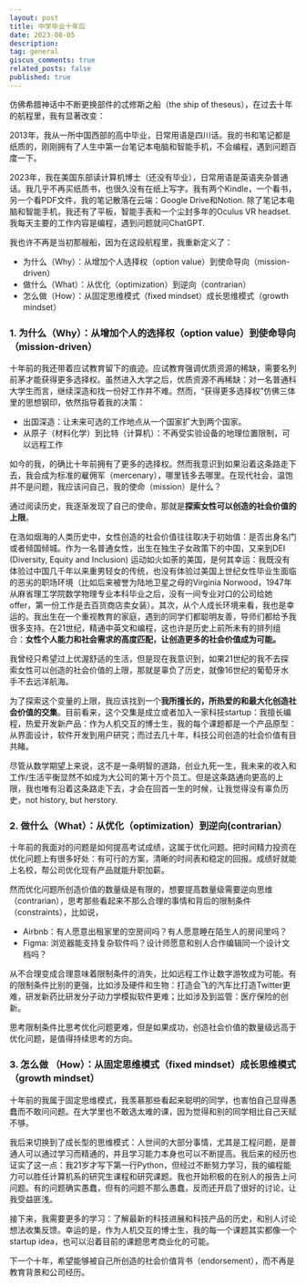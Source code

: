 ```yaml
---
layout: post
title: 中学毕业十年后
date: 2023-08-05
description: 
tag: general
giscus_comments: true
related_posts: false
published: true
---
```


仿佛希腊神话中不断更换部件的忒修斯之船（the ship of theseus），在过去十年的航程里，我有显著改变：

2013年，我从一所中国西部的高中毕业，日常用语是四川话。我的书和笔记都是纸质的，刚刚拥有了人生中第一台笔记本电脑和智能手机，不会编程，遇到问题百度一下。

2023年，我在美国东部读计算机博士（还没有毕业），日常用语是英语夹杂普通话。我几乎不再买纸质书，也很久没有在纸上写字。我有两个Kindle，一个看书，另一个看PDF文件，我的笔记散落在云端：Google Drive和Notion. 除了笔记本电脑和智能手机，我还有了平板，智能手表和一个尘封多年的Oculus VR headset. 我每天主要的工作内容是编程，遇到问题就问ChatGPT.

我也许不再是当初那艘船，因为在这段航程里，我重新定义了：

- 为什么（Why）：从增加个人选择权（option value）到使命导向（mission-driven）
- 做什么（What）：从优化（optimization）到逆向（contrarian）
- 怎么做（How）：从固定思维模式（fixed mindset）成长思维模式（growth mindset）

### 1. 为什么（Why）：从增加个人的选择权（option value）到使命导向（mission-driven）

十年前的我还带着应试教育留下的痕迹。应试教育强调优质资源的稀缺，需要名列前茅才能获得更多选择权。虽然进入大学之后，优质资源不再稀缺：对一名普通科大学生而言，继续深造和找一份好工作并不难。然而，“获得更多选择权”仿佛三体里的思想钢印，依然指导着我的决策：

- 出国深造：让未来可选的工作地点从一个国家扩大到两个国家。
- 从原子（材料化学）到比特（计算机）：不再受实验设备的地理位置限制，可以远程工作

如今的我，的确比十年前拥有了更多的选择权。然而我意识到如果沿着这条路走下去，我会成为标准的雇佣军（mercenary），哪里钱多去哪里。在现代社会，温饱并不是问题，我应该问自己，我的使命（mission）是什么？

通过阅读历史，我逐渐发现了自己的使命，那就是**探索女性可以创造的社会价值的上限**。

在浩如烟海的人类历史中，女性创造的社会价值往往取决于初始值：是否出身名门或者倾国倾城。作为一名普通女性，出生在独生子女政策下的中国，又来到DEI (Diversity, Equity and Inclusion) 运动如火如荼的美国，是何其幸运：我既没有体验过中国几千年以来重男轻女的传统，也没有体验过美国上世纪女性毕业生面临的恶劣的职场环境（比如后来被誉为陆地卫星之母的Virginia Norwood，1947年从麻省理工学院数学物理专业本科毕业之后，没有一间专业对口的公司给她offer，第一份工作是去百货商店卖女装）。其次，从个人成长环境来看，我也是幸运的。我出生在一个重视教育的家庭，遇到的同学们都聪明友善，导师们都给予我很多支持。在21世纪，精通中英文和编程，这也许是历史上前所未有的排列组合：**女性个人能力和社会需求的高度匹配，让创造更多的社会价值成为可能。**

我曾经只希望过上优渥舒适的生活，但是现在我意识到，如果21世纪的我不去探索女性可以创造的社会价值的上限，那就是辜负了历史，就像16世纪的葡萄牙水手不去远洋航海。

为了探索这个变量的上限，我应该找到一个**我所擅长的，所热爱的和最大化创造社会价值的交集**。目前看来，这个交集是成立或者加入一家科技startup：我擅长编程，热爱开发新产品：作为人机交互的博士生，我的每个课题都是一个产品原型：从界面设计，软件开发到用户研究；而过去几十年，科技公司创造的社会价值有目共睹。

尽管从数学期望上来说，这不是一条明智的道路，创业九死一生，我未来的收入和工作/生活平衡显然不如成为大公司的第十万个员工。但是这条路通向更高的上限，我也唯有沿着这条路走下去，才会在回首一生的时候，让我觉得没有辜负历史，not history, but herstory.

### 2. 做什么（What）：从优化（optimization）到逆向(contrarian）

十年前的我面对的问题是如何提高考试成绩，这属于优化问题。把时间精力投资在优化问题上有很多好处：有可行的方案，清晰的时间表和稳定的回报。成绩好就能上名校，帮公司优化现有产品就能升职加薪。

然而优化问题所创造价值的数量级是有限的，想要提高数量级需要逆向思维（contrarian），思考那些看起来不那么合理的事情和背后的限制条件（constraints），比如说，

- Airbnb：有人愿意出租家里的空房间吗？有人愿意睡在陌生人的房间里吗？
- Figma: 浏览器能支持复杂软件吗？设计师愿意和别人合作编辑同一个设计文档吗？

从不合理变成合理意味着限制条件的消失，比如远程工作让数字游牧成为可能。有的限制条件比别的更强，比如涉及硬件和生物：打造会飞的汽车比打造Twitter更难，研发新药比研发分子动力学模拟软件更难；比如涉及到监管：医疗保险的创新。

思考限制条件比思考优化问题更难，但是如果成功，创造社会价值的数量级远高于优化问题，是值得持续思考的方向。

### 3. 怎么做 （How）：从固定思维模式（fixed mindset）成长思维模式（growth mindset）

十年前的我属于固定思维模式，我羡慕那些看起来聪明的同学，也害怕自己显得愚蠢而不敢问问题。在大学里也不敢选太难的课，因为觉得和别的同学相比自己天赋不够。

我后来切换到了成长型的思维模式：人世间的大部分事情，尤其是工程问题，是普通人可以通过学习而精通的，并且学习能力本身也可以不断提高。我后来的经历也证实了这一点：我21岁才写下第一行Python，但经过不断努力学习，我的编程能力可以胜任计算机系的研究生课程和研究课题。我也开始积极的在别人的报告上问问题。有的问题确实愚蠢，但有的问题不那么愚蠢，反而还开启了很好的讨论，让我受益匪浅。

接下来，我需要更多的学习：了解最新的科技进展和科技产品的历史，和别人讨论想法收集反馈。幸运的是，作为人机交互的博士生，我的每一个课题其实都像一个startup idea，也可以沿着目前的课题思考商业化的可能。

下一个十年，希望能够被自己所创造的社会价值背书（endorsement），而不再是教育背景和公司经历。